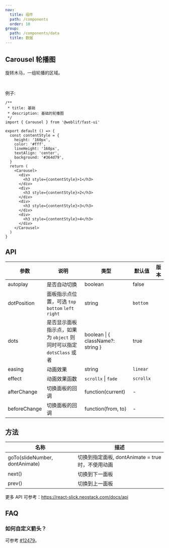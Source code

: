 ```yaml
---
nav:
  title: 组件
  path: /components
  order: 10
group:
  path: /components/data
  title: 数据
---
```


## Carousel 轮播图

旋转木马，一组轮播的区域。

<br />

例子:

```tsx
/**
 * title: 基础
 * description: 基础的轮播图
 */
import { Carousel } from '@weblif/fast-ui'

export default () => {
  const contentStyle = {
    height: '160px',
    color: '#fff',
    lineHeight: '160px',
    textAlign: 'center',
    background: '#364d79',
  }
  return (
    <Carousel>
      <div>
        <h3 style={contentStyle}>1</h3>
      </div>
      <div>
        <h3 style={contentStyle}>2</h3>
      </div>
      <div>
        <h3 style={contentStyle}>3</h3>
      </div>
      <div>
        <h3 style={contentStyle}>4</h3>
      </div>
    </Carousel>
  )
}
```

## API

| 参数         | 说明                                                                | 类型                              | 默认值    | 版本 |
| ------------ | ------------------------------------------------------------------- | --------------------------------- | --------- | ---- |
| autoplay     | 是否自动切换                                                        | boolean                           | false     |      |
| dotPosition  | 面板指示点位置，可选 `top` `bottom` `left` `right`                  | string                            | `bottom`  |      |
| dots         | 是否显示面板指示点，如果为 `object` 则同时可以指定 `dotsClass` 或者 | boolean \| { className?: string } | true      |      |
| easing       | 动画效果                                                            | string                            | `linear`  |      |
| effect       | 动画效果函数                                                        | `scrollx` \| `fade`               | `scrollx` |      |
| afterChange  | 切换面板的回调                                                      | function(current)                 | -         |      |
| beforeChange | 切换面板的回调                                                      | function(from, to)                | -         |      |

## 方法

| 名称                           | 描述                                              |
| ------------------------------ | ------------------------------------------------- |
| goTo(slideNumber, dontAnimate) | 切换到指定面板, dontAnimate = true 时，不使用动画 |
| next()                         | 切换到下一面板                                    |
| prev()                         | 切换到上一面板                                    |

更多 API 可参考：<https://react-slick.neostack.com/docs/api>

## FAQ

### 如何自定义箭头？

可参考 [#12479](https://github.com/ant-design/ant-design/issues/12479)。
